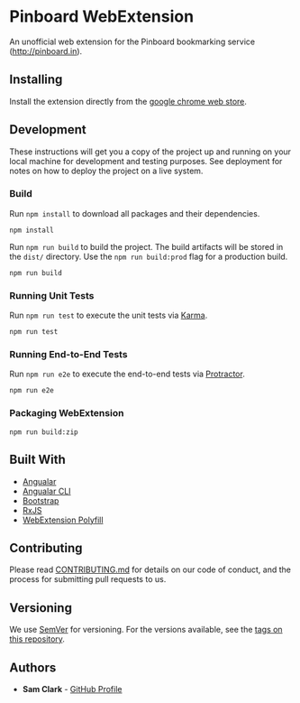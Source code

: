 # Pinboard WebExtension

An unofficial web extension for the Pinboard bookmarking service (http://pinboard.in). 

## Installing

Install the extension directly from the [google chrome web store](https://chrome.google.com/webstore/detail/pinboard/lclbbneapfiaihigbkalcoophalpbapl?hl=en-GB).

## Development

These instructions will get you a copy of the project up and running on your local machine for development and testing purposes. See deployment for notes on how to deploy the project on a live system.


### Build

Run `npm install` to download all packages and their dependencies.

```
npm install
```

Run `npm run build` to build the project. The build artifacts will be stored in the `dist/` directory. Use the `npm run build:prod` flag for a production build. 

```
npm run build
```

### Running Unit Tests

Run `npm run test` to execute the unit tests via [Karma](https://karma-runner.github.io).

```
npm run test
```

### Running End-to-End Tests

Run `npm run e2e` to execute the end-to-end tests via [Protractor](http://www.protractortest.org/).

```
npm run e2e
```

### Packaging WebExtension

```
npm run build:zip
```

## Built With

* [Angualar](https://angular.io/)
* [Angualar CLI](https://cli.angular.io/)
* [Bootstrap](https://getbootstrap.com/)
* [RxJS](http://reactivex.io/rxjs/)
* [WebExtension Polyfill](https://github.com/mozilla/webextension-polyfill)

## Contributing

Please read [CONTRIBUTING.md](https://gist.github.com/PurpleBooth/b24679402957c63ec426) for details on our code of conduct, and the process for submitting pull requests to us.

## Versioning

We use [SemVer](http://semver.org/) for versioning. For the versions available, see the [tags on this repository](https://github.com/samclark/pinboard/tags).

## Authors

* **Sam Clark** - [GitHub Profile](https://github.com/samclark)
